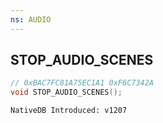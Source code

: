 ```yaml
---
ns: AUDIO
---
```

## STOP_AUDIO_SCENES

```c
// 0xBAC7FC81A75EC1A1 0xF6C7342A
void STOP_AUDIO_SCENES();
```

```
NativeDB Introduced: v1207
```

